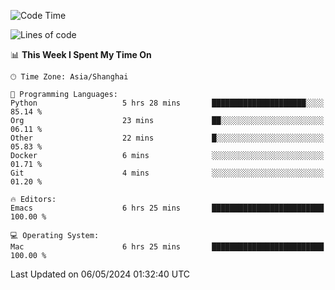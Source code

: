 <!--START_SECTION:waka-->
![Code Time](http://img.shields.io/badge/Code%20Time-1%2C939%20hrs%2014%20mins-blue)

![Lines of code](https://img.shields.io/badge/From%20Hello%20World%20I%27ve%20Written-306.0%20thousand%20lines%20of%20code-blue)

📊 **This Week I Spent My Time On** 

```text
🕑︎ Time Zone: Asia/Shanghai

💬 Programming Languages: 
Python                   5 hrs 28 mins       █████████████████████░░░░   85.14 % 
Org                      23 mins             ██░░░░░░░░░░░░░░░░░░░░░░░   06.11 % 
Other                    22 mins             █░░░░░░░░░░░░░░░░░░░░░░░░   05.83 % 
Docker                   6 mins              ░░░░░░░░░░░░░░░░░░░░░░░░░   01.71 % 
Git                      4 mins              ░░░░░░░░░░░░░░░░░░░░░░░░░   01.20 % 

🔥 Editors: 
Emacs                    6 hrs 25 mins       █████████████████████████   100.00 % 

💻 Operating System: 
Mac                      6 hrs 25 mins       █████████████████████████   100.00 % 
```


 Last Updated on 06/05/2024 01:32:40 UTC
<!--END_SECTION:waka-->

